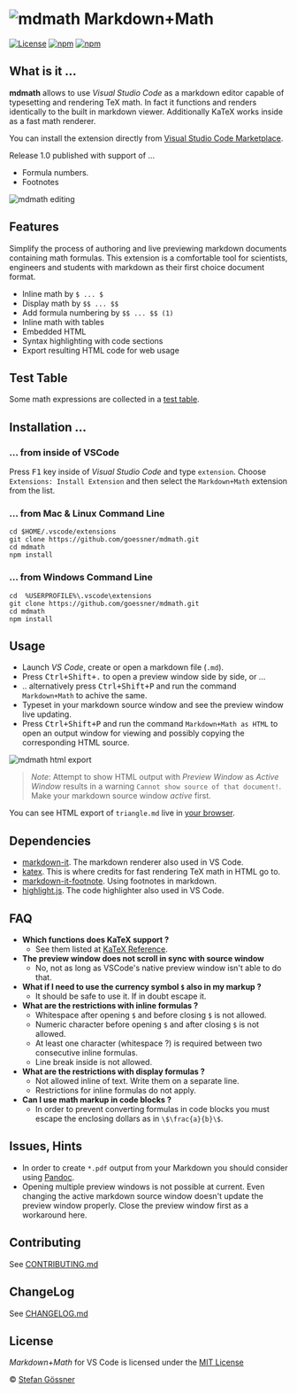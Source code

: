# ![mdmath](img/icon.png) Markdown+Math

[![License](http://img.shields.io/:license-mit-blue.svg)](https://github.com/goessner/mdmath/blob/master/LICENSE.txt)
[![npm](https://img.shields.io/npm/v/mdmath.svg)](https://www.npmjs.com/package/mdmath)
[![npm](https://img.shields.io/npm/dt/mdmath.svg)](https://www.npmjs.com/package/mdmath)

## What is it ...

**mdmath** allows to use *Visual Studio Code* as a markdown editor capable of typesetting and rendering TeX math.
In fact it functions and renders identically to the built in markdown viewer. Additionally KaTeX works inside as a fast math renderer.

You can install the extension directly from [Visual Studio Code Marketplace](https://marketplace.visualstudio.com/items?itemName=goessner.mdmath).

Release 1.0 published with support of ...

* Formula numbers.
* Footnotes

![mdmath editing](img/edit.gif)

## Features
Simplify the process of authoring and live previewing markdown documents containing math formulas.
This extension is a comfortable tool for scientists, engineers and students with markdown as their first choice 
document format.

* Inline math by `$ ... $`
* Display math by `$$ ... $$`
* Add formula numbering by `$$ ... $$ (1)`
* Inline math with tables
* Embedded HTML
* Syntax highlighting with code sections
* Export resulting HTML code for web usage

## Test Table

Some math expressions are collected in a [test table](http://goessner.github.io/mdmath/test/).

## Installation ...

### ... from inside of VSCode

Press <kbd>F1</kbd> key inside of *Visual Studio Code* and type `extension`. Choose `Extensions: Install Extension` 
and then select the `Markdown+Math` extension from the list.

### ... from Mac & Linux Command Line
```
cd $HOME/.vscode/extensions
git clone https://github.com/goessner/mdmath.git
cd mdmath
npm install
```

### ... from Windows Command Line
```
cd  %USERPROFILE%\.vscode\extensions
git clone https://github.com/goessner/mdmath.git
cd mdmath
npm install
```

## Usage

* Launch *VS Code*, create or open a markdown file (`.md`).
* Press <kbd>Ctrl+Shift+.</kbd> to open a preview window side by side, or ...
* .. alternatively press <kbd>Ctrl+Shift+P</kbd> and run the command `Markdown+Math` to achive the same.
* Typeset in your markdown source window and see the preview window live updating.
* Press <kbd>Ctrl+Shift+P</kbd> and run the command `Markdown+Math as HTML` to open an output window for 
  viewing and possibly copying the corresponding HTML source.

![mdmath html export](img/htmlExport.png)

>*Note*: Attempt to show HTML output with *Preview Window* as *Active Window* results in a warning `Cannot show source of that document!`. Make your markdown source window *active* first.

You can see HTML export of `triangle.md` live in [your browser](http://goessner.github.io/mdmath/triangle.html).


## Dependencies

* [markdown-it](https://github.com/markdown-it/markdown-it). The markdown renderer also used in VS Code.
* [katex](https://github.com/Khan/KaTeX). This is where credits for fast rendering TeX math in HTML go to.
* [markdown-it-footnote](https://github.com/markdown-it/markdown-it-footnote). Using footnotes in markdown.
* [highlight.js](https://github.com/isagalaev/highlight.js). The code highlighter also used in VS Code.


## FAQ

* __Which functions does KaTeX support ?__
  * See them listed at [KaTeX Reference](https://github.com/Khan/KaTeX/wiki/Function-Support-in-KaTeX).
* __The preview window does not scroll in sync with source window__
  * No, not as long as VSCode's native preview window isn't able to do that.
* __What if I need to use the currency symbol `$` also in my markup ?__
  * It should be safe to use it. If in doubt escape it.
* __What are the restrictions with inline formulas ?__
  * Whitespace after opening `$` and before closing `$` is not allowed.
  * Numeric character before opening `$` and after closing `$` is not allowed.
  * At least one character (whitespace ?) is required between two consecutive inline formulas.
  * Line break inside is not allowed.
* __What are the restrictions with display formulas ?__
  * Not allowed inline of text. Write them on a separate line.
  * Restrictions for inline formulas do not apply.
* __Can I use math markup in code blocks ?__
  * In order to prevent converting formulas in code blocks you must escape the enclosing dollars as in `\$\frac{a}{b}\$`.


## Issues, Hints

* In order to create `*.pdf` output from your Markdown you should consider using [Pandoc](http://pandoc.org/).
* Opening multiple preview windows is not possible at current. Even changing the active markdown source window 
  doesn't update the preview window properly. Close the preview window first as a workaround here.

## Contributing

See [CONTRIBUTING.md](.github/CONTRIBUTING.md)

## ChangeLog

See [CHANGELOG.md](CHANGELOG.md)

## License

*Markdown+Math* for VS Code is licensed under the [MIT License](http://opensource.org/licenses/MIT)

 © [Stefan Gössner](https://github.com/goessner)
